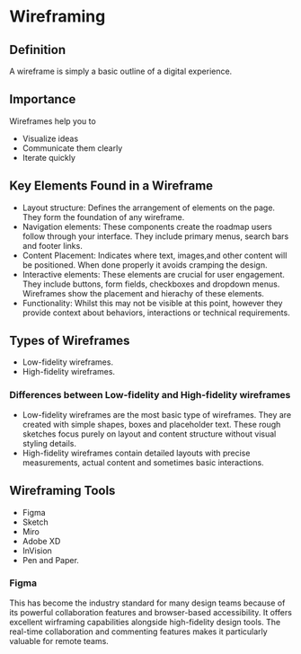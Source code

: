 # Wireframing
## Definition
A wireframe is simply a basic outline of a digital experience.
## Importance
Wireframes help you to
+ Visualize ideas
+ Communicate them clearly
+ Iterate quickly
## Key Elements Found in a Wireframe
+ Layout structure: Defines the arrangement of elements on the page. They form the
  foundation of any wireframe.
+ Navigation elements: These components create the roadmap users follow through your
  interface. They include primary menus, search bars and footer links.
+ Content Placement: Indicates where text, images,and other content will be positioned.
  When done properly it avoids cramping the design.
+ Interactive elements: These elements are crucial for user engagement. They include buttons,
  form fields, checkboxes and dropdown menus. Wireframes show the placement and hierachy of these elements.
+ Functionality: Whilst this may not be visible at this point, however they provide context about behaviors,
  interactions or technical requirements.
## Types of Wireframes
+ Low-fidelity wireframes.
+ High-fidelity wireframes.
### Differences between Low-fidelity and High-fidelity wireframes
+ Low-fidelity wireframes are the most basic type of wireframes. They are created with simple shapes, boxes and
  placeholder text. These rough sketches focus purely on layout and content structure without visual styling details.
+ High-fidelity wireframes contain detailed layouts with precise measurements, actual content and sometimes basic
  interactions.
## Wireframing Tools
+ Figma
+ Sketch
+ Miro
+ Adobe XD
+ InVision
+ Pen and Paper.
### Figma
This has become the industry standard for many design teams because of its powerful collaboration features and browser-based
accessibility. It offers excellent wirframing capabilities alongside high-fidelity design tools. The real-time collaboration 
and commenting features makes it particularly valuable for remote teams.
